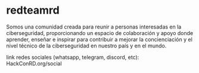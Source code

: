 # redteamrd
Somos una comunidad creada para reunir a personas interesadas en la ciberseguridad, proporcionando un espacio de colaboración y apoyo donde aprender, enseñar e inspirar para contribuir a mejorar la concienciación y el nivel técnico de la ciberseguridad en nuestro país y en el mundo.

link redes sociales (whatsapp, telegram, discord, etc): HackConRD.org/social
